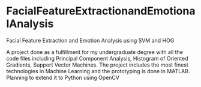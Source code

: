 # FacialFeatureExtractionandEmotionalAnalysis
Facial Feature Extraction and Emotion Analysis using SVM and HOG

A project done as a fulfillment for my undergraduate degree with all the code files including Principal Component Analysis, Histogram of Oriented Gradients, Support Vector Machines.
The project includes the most finest technologies in Machine Learning and the prototyping is done in MATLAB. Planning to extend it to Python using OpenCV
